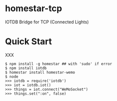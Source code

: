 # homestar-tcp
IOTDB Bridge for TCP (Connected Lights)
# Quick Start

XXX

	$ npm install -g homestar ## with 'sudo' if error
	$ npm install iotdb
	$ homestar install homestar-wemo
	$ node
	>>> iotdb = require('iotdb')
	>>> iot = iotdb.iot()
	>>> things = iot.connect("WeMoSocket")
	>>> things.set(":on", false)

